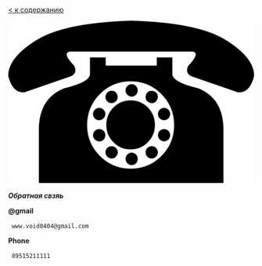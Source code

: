 [< к содержанию](readme.md)

![Phone](./assets/1641339297_7-abrakadabra-fun-p-znachok-telefona-bez-fona-32.png)

***Обратная свзяь***

**@gmail**	

```bach=
 www.void0404@gmail.com
``` 
**Phone**
```bach=
 89515211111
``` 